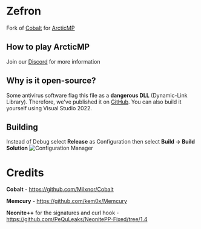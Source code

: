 
# Zefron
Fork of [Cobalt](https://github.com/Milxnor/Cobalt) for [ArcticMP](https://dsc.gg/arcticmp)<br>
  
## How to play ArcticMP
Join our [Discord](https://dsc.gg/arctic) for more information

## Why is it open-source?
Some antivirus software flag this file as a **dangerous DLL** (Dynamic-Link Library). Therefore, we've published it on [GitHub](https://github.com/ArcticFN/Zefron). You can also build it yourself using Visual Studio 2022.

## Building
Instead of Debug select **Release** as Configuration then select **Build -> Build Solution**
![Configuration Manager](https://i.imgur.com/WN29qyI.png)

# Credits

 **Cobalt** - https://github.com/Milxnor/Cobalt<br>
 
**Memcury** - https://github.com/kem0x/Memcury<br>

**Neonite++** for the signatures and curl hook - https://github.com/PeQuLeaks/NeonitePP-Fixed/tree/1.4